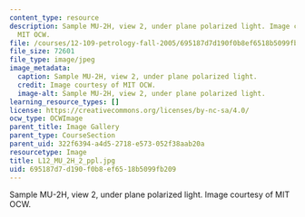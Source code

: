 ```yaml
---
content_type: resource
description: Sample MU-2H, view 2, under plane polarized light. Image courtesy of
  MIT OCW.
file: /courses/12-109-petrology-fall-2005/695187d7d190f0b8ef6518b5099fb209_L12_MU_2H_2_ppl.jpg
file_size: 72601
file_type: image/jpeg
image_metadata:
  caption: Sample MU-2H, view 2, under plane polarized light.
  credit: Image courtesy of MIT OCW.
  image-alt: Sample MU-2H, view 2, under plane polarized light.
learning_resource_types: []
license: https://creativecommons.org/licenses/by-nc-sa/4.0/
ocw_type: OCWImage
parent_title: Image Gallery
parent_type: CourseSection
parent_uid: 322f6394-a4d5-2718-e573-052f38aab20a
resourcetype: Image
title: L12_MU_2H_2_ppl.jpg
uid: 695187d7-d190-f0b8-ef65-18b5099fb209
---
```

Sample MU-2H, view 2, under plane polarized light. Image courtesy of MIT OCW.